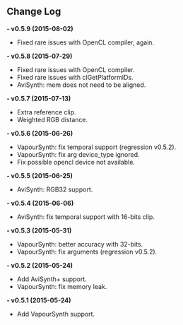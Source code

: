 ## Change Log ##
**- v0.5.9 (2015-08-02)**
  - Fixed rare issues with OpenCL compiler, again. 

**- v0.5.8 (2015-07-29)**
  - Fixed rare issues with OpenCL compiler.
  - Fixed rare issues with clGetPlatformIDs.
  - AviSynth: mem does not need to be aligned.

**- v0.5.7 (2015-07-13)**
  - Extra reference clip.
  - Weighted RGB distance.

**- v0.5.6 (2015-06-26)**
  - VapourSynth: fix temporal support (regression v0.5.2).
  - VapourSynth: fix arg device_type ignored.
  - Fix possible opencl device not available. 

**- v0.5.5 (2015-06-25)**
  - AviSynth: RGB32 support.

**- v0.5.4 (2015-06-06)**
  - AviSynth: fix temporal support with 16-bits clip.  

**- v0.5.3 (2015-05-31)**
  - VapourSynth: better accuracy with 32-bits.
  - VapourSynth: fix arguments (regression v0.5.2).

**- v0.5.2 (2015-05-24)**
  - Add AviSynth+ support.
  - VapourSynth: fix memory leak.

**- v0.5.1 (2015-05-24)**
  - Add VapourSynth support.
